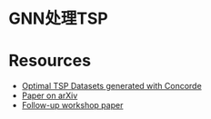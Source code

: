 # GNN处理TSP



# Resources

- [Optimal TSP Datasets generated with Concorde](https://drive.google.com/open?id=1-5W-S5e7CKsJ9uY9uVXIyxgbcZZNYBrp)
- [Paper on arXiv](https://arxiv.org/abs/1906.01227)
- [Follow-up workshop paper](https://arxiv.org/abs/1910.07210)
